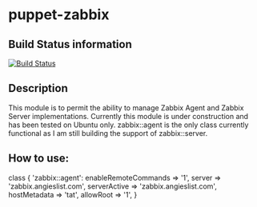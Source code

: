 puppet-zabbix
=============

Build Status information
------------------------
[![Build Status](https://travis-ci.org/ericsysmin/puppet-zabbix.png)](https://travis-ci.org/ericsysmin/puppet-zabbix)

Description
-----------
This module is to permit the ability to manage Zabbix Agent and Zabbix Server implementations. Currently this module is under construction and has been tested on Ubuntu only. zabbix::agent is the only class currently functional as I am still building the support of zabbix::server.

How to use:
-----------

  class { 'zabbix::agent':
    enableRemoteCommands => '1',
    server               => 'zabbix.angieslist.com',
    serverActive         => 'zabbix.angieslist.com',
    hostMetadata         => 'tat',
    allowRoot            => '1',
  }